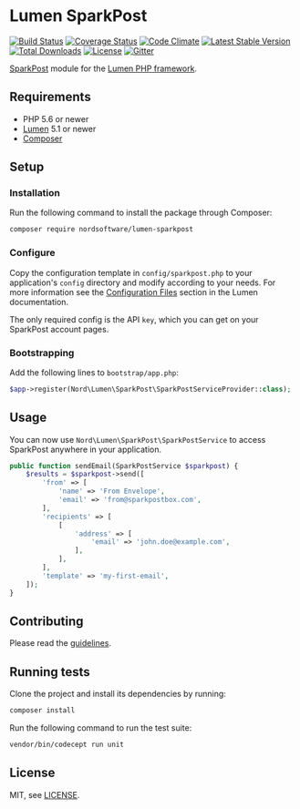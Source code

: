 # Lumen SparkPost

[![Build Status](https://travis-ci.org/nordsoftware/lumen-sparkpost.svg?branch=master)](https://travis-ci.org/nordsoftware/lumen-sparkpost)
[![Coverage Status](https://coveralls.io/repos/github/nordsoftware/lumen-sparkpost/badge.svg?branch=master)](https://coveralls.io/github/nordsoftware/lumen-sparkpost?branch=master)
[![Code Climate](https://codeclimate.com/github/nordsoftware/lumen-sparkpost/badges/gpa.svg)](https://codeclimate.com/github/nordsoftware/lumen-sparkpost)
[![Latest Stable Version](https://poser.pugx.org/nordsoftware/lumen-sparkpost/version)](https://packagist.org/packages/nordsoftware/lumen-sparkpost)
[![Total Downloads](https://poser.pugx.org/nordsoftware/lumen-sparkpost/downloads)](https://packagist.org/packages/nordsoftware/lumen-sparkpost)
[![License](https://img.shields.io/badge/license-MIT-blue.svg)](LICENSE)
[![Gitter](https://img.shields.io/gitter/room/norsoftware/open-source.svg?maxAge=2592000)](https://gitter.im/nordsoftware/open-source)

[SparkPost](http://www.sparkpost.com/) module for the [Lumen PHP framework](http://lumen.laravel.com/).

## Requirements

- PHP 5.6 or newer
- [Lumen](https://lumen.laravel.com/) 5.1 or newer
- [Composer](http://getcomposer.org)

## Setup

### Installation

Run the following command to install the package through Composer:

```sh
composer require nordsoftware/lumen-sparkpost
```

### Configure

Copy the configuration template in `config/sparkpost.php` to your application's `config` directory and modify according to your needs. 
For more information see the [Configuration Files](http://lumen.laravel.com/docs/configuration#configuration-files) section in the Lumen documentation.

The only required config is the API `key`, which you can get on your SparkPost account pages.

### Bootstrapping

Add the following lines to ```bootstrap/app.php```:

```php
$app->register(Nord\Lumen\SparkPost\SparkPostServiceProvider::class);
```

## Usage

You can now use `Nord\Lumen\SparkPost\SparkPostService` to access SparkPost anywhere in your application.

```php
public function sendEmail(SparkPostService $sparkpost) {
    $results = $sparkpost->send([
        'from' => [
            'name' => 'From Envelope',
            'email' => 'from@sparkpostbox.com',
        ],
        'recipients' => [
            [
                'address' => [
                    'email' => 'john.doe@example.com',
                ],
            ],
        ],
        'template' => 'my-first-email',
    ]);
}
```

## Contributing

Please read the [guidelines](.github/CONTRIBUTING.md).

## Running tests

Clone the project and install its dependencies by running:

```sh
composer install
```

Run the following command to run the test suite:

```sh
vendor/bin/codecept run unit
```

## License

MIT, see [LICENSE](LICENSE).
